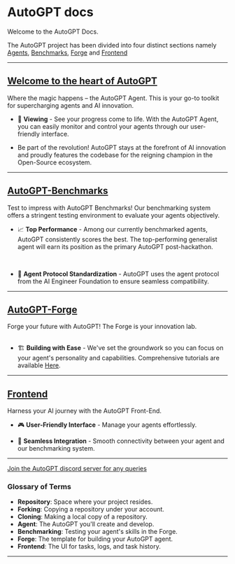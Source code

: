 # AutoGPT docs

Welcome to the AutoGPT Docs.

The AutoGPT project has been divided into four distinct sections namely [Agents](#welcome-to-the-heart-of-autogpt), [Benchmarks](#autogpt-benchmarks), [Forge](#autogpt-forge) and [Frontend](#frontend)

---

## [Welcome to the heart of AutoGPT](AutoGPT/setup.md)

Where the magic happens – the AutoGPT Agent. This is your go-to toolkit for supercharging agents and AI innovation.

- 👀 **Viewing** - See your progress come to life. With the AutoGPT Agent, you can easily monitor and control your agents through our user-friendly interface.

- Be part of the revolution! AutoGPT stays at the forefront of AI innovation and proudly features the codebase for the reigning champion in the Open-Source ecosystem.

---

## [AutoGPT-Benchmarks](benchmarks/benchmark.md)

Test to impress with AutoGPT Benchmarks! Our benchmarking system offers a stringent testing environment to evaluate your agents objectively. 
<br>

- 📈 **Top Performance** - Among our currently benchmarked agents, AutoGPT consistently scores the best. The top-performing generalist agent will earn its position as the primary AutoGPT post-hackathon.
<br>

- 🔌 **Agent Protocol Standardization** - AutoGPT uses the agent protocol from the AI Engineer Foundation to ensure seamless compatibility.

---

## [AutoGPT-Forge](forge/get-started.md)

Forge your future with AutoGPT! The Forge is your innovation lab.
<br></br>

- 🏗️ **Building with Ease** - We've set the groundwork so you can focus on your agent's personality and capabilities. Comprehensive tutorials are available [Here](https://aiedge.medium.com/autogpt-forge-e3de53cc58ec).

---

## [Frontend](front-end/the-ui.md)

Harness your AI journey with the AutoGPT Front-End.

- 🎮 **User-Friendly Interface** - Manage your agents effortlessly.

- 🔄 **Seamless Integration** - Smooth connectivity between your agent and our benchmarking system.

---

[Join the AutoGPT discord server for any queries](discord.gg/autogpt)

### Glossary of Terms

- **Repository**: Space where your project resides.
- **Forking**: Copying a repository under your account.
- **Cloning**: Making a local copy of a repository.
- **Agent**: The AutoGPT you'll create and develop.
- **Benchmarking**: Testing your agent's skills in the Forge.
- **Forge**: The template for building your AutoGPT agent.
- **Frontend**: The UI for tasks, logs, and task history.

---
